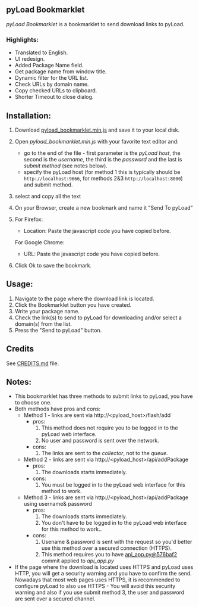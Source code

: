 pyLoad Bookmarklet
------------------
*pyLoad Bookmarklet* is a bookmarklet to send download links to pyLoad.

### Highlights:
- Translated to English.
- UI redesign.
- Added Package Name field.
- Get package name from window title.
- Dynamic filter for the URL list.
- Check URLs by domain name.
- Copy checked URLs to clipboard.
- Shorter Timeout to close dialog.

Installation:
---------------------
1. Download [pyload_bookmarklet.min.js](https://raw.githubusercontent.com/pyload/pyload-bookmarklet/master/pyload_bookmarklet.min.js) and save it to your local disk.
2. Open *pyload_bookmarklet.min.js* with your favorite text editor and:
   - go to the end of the file - first parameter is the *pyLoad host*, the second is the *username*, the third is the *password* and the last is *submit method* (see notes below).
   - specify the pyLoad host (for method 1 this is typically should be `http://localhost:9666`, for methods 2&3 `http://localhost:8000`) and submit method.
3. select and copy all the text
4. On your Browser, create a new bookmark and name it "Send To pyLoad"
5. For Firefox:
   - Location: Paste the javascript code you have copied before.
   
   For Google Chrome:
   - URL: Paste the javascript code you have copied before.
6. Click Ok to save the bookmark.

Usage:
---------------------
1. Navigate to the page where the download link is located.
2. Click the Bookmarklet button you have created.
3. Write your package name.
4. Check the link(s) to send to pyLoad for downloading and/or select a domain(s) from the list.
5. Press the "Send to pyLoad" button.

Credits
-------
See [CREDITS.md](https://github.com/pyload/pyload-bookmarklet/blob/master/CREDITS.md) file.

Notes:
------
- This bookmarklet has three methods to submit links to pyLoad, you have to choose one.
- Both methods have pros and cons:
  - Method 1 - links are sent via http://<pyload_host>/flash/add
    - pros:
      1. This method does not require you to be logged in to the pyLoad web interface.
      2. No user and password is sent over the network.
    - cons:
      1. The links are sent to the *collector*, not to the *queue*.
  - Method 2 - links are sent via http://<pyload_host>/api/addPackage
    - pros:
      1. The downloads starts immediately.
    - cons:
      1. You must be logged in to the pyLoad web interface for this method to work.
  - Method 3 - links are sent via http://<pyload_host>/api/addPackage using username& password
    - pros:
      1. The downloads starts immediately.
      1. You don't have to be logged in to the pyLoad web interface for this method to work..
    - cons:
      1. Usename & password is sent with the request so you'd better use this method over a secured connection (HTTPS).
      2. This method requires you to have [api_app.py@576baf2](https://github.com/pyload/pyload/commit/576baf2d66b9dd1b228f121df44ff01b45d732f4) commit applied to *api_app.py*
- If the page where the download is located uses HTTPS and pyLoad uses HTTP, you will get a security warning and you have to confirm the send.<br/>
Nowadays that most web pages uses HTTPS, it is recommended to configure pyLoad to also use HTTPS - You will avoid this security warning and also if you use submit method 3, the user and password are sent over a secured channel. 
